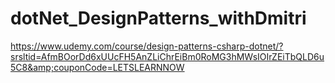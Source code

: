 # dotNet_DesignPatterns_withDmitri
https://www.udemy.com/course/design-patterns-csharp-dotnet/?srsltid=AfmBOorDd6xUUcFH5AnZLiChrEiBm0RoMG3hMWsIOIrZEiTbQLD6u5C8&amp;couponCode=LETSLEARNNOW
